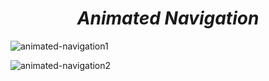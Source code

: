 <h1 align=center> <b><i>Animated Navigation</i></b></h1>

![animated-navigation1](https://github.com/EaglePremNetwork/animated-navigation/assets/110186659/9abcf0bf-5ee6-4e50-a236-551f8b3e32f5)

![animated-navigation2](https://github.com/EaglePremNetwork/animated-navigation/assets/110186659/70002ebf-5ed9-4d79-89f7-315e7926c9cb)

